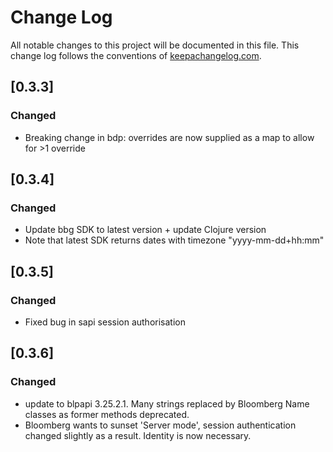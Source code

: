 # Change Log
All notable changes to this project will be documented in this file. This change log follows the conventions of [keepachangelog.com](http://keepachangelog.com/).

## [0.3.3]
### Changed
- Breaking change in bdp: overrides are now supplied as a map to allow for >1 override

## [0.3.4]
### Changed
- Update bbg SDK to latest version + update Clojure version
- Note that latest SDK returns dates with timezone "yyyy-mm-dd+hh:mm"
  
## [0.3.5]
### Changed
- Fixed bug in sapi session authorisation

## [0.3.6]
### Changed
- update to blpapi 3.25.2.1. Many strings replaced by Bloomberg Name classes as former methods deprecated.
- Bloomberg wants to sunset 'Server mode', session authentication changed slightly as a result. Identity is now necessary.